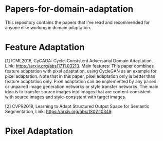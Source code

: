# Papers-for-domain-adaptation
This repository contains the papers that I've read and recommended for anyone else working in domain adaptation.

# Feature Adaptation

[1] ICML2018, CyCADA: Cycle-Consistent Adversarial Domain Adaptation, Link: https://arxiv.org/abs/1711.03213.
Main features: This paper combines feature adaptation with pixel adaptation, using CycleGAN as an example for pixel adaptation. Note that in this paper, pixel adaptation only is better than feature adaptation only. Pixel adaptation can be implemented by any paired or unpaired image generation networks or style transfer networks. The main idea is to transfer source images into images that are content-consistent with source images and style-consistent with target images.

[2] CVPR2018, Learning to Adapt Structured Output Space for Semantic Segmentation, Link: https://arxiv.org/abs/1802.10349.

# Pixel Adaptation

